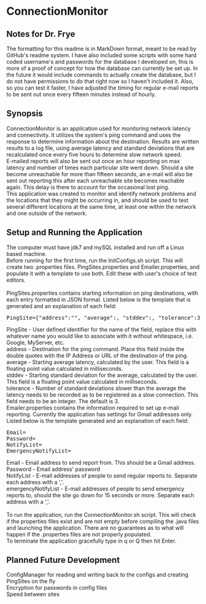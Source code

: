 # ConnectionMonitor
## Notes for Dr. Frye
The formatting for this readme is in MarkDown format, meant to be read by GitHub's readme system.
I have also included some scripts with some hard coded username's and passwords for the database I developed on, this is more of a proof of concept for how the database can currently be set up. In the future it would include commands to actually create the database, but I do not have permissions to do that right now so I haven't included it.
Also, so you can test it faster, I have adjusted the timing for regular e-mail reports to be sent out once every fifteen minutes instead of hourly.
## Synopsis
ConnectionMonitor is an application used for monitoring network latency and connectivity. It utilizes the system's ping command and uses the response to determine information about the destination. Results are written results to a log file, using average latency and standard deviations that are recalculated once every five hours to determine slow network speed.<br>
E-mailed reports will also be sent out once an hour reporting on max latency and number of times each particular site went down. Should a site become unreachable for more than fifteen seconds, an e-mail will also be sent out reporting this after each unreachable site becomes reachable again. This delay is there to account for the occasional lost ping.<br>
This application was created to monitor and identify network problems and the locations that they might be occurring in, and should be used to test several different locations at the same time, at least one within the network and one outside of the network.<br>
## Setup and Running the Application
The computer must have jdk7 and mySQL installed and run off a Linux based machine.<br>
Before running for the first time, run the InitConfigs.sh script. This will create two .properties files. PingSites.properties and Emailer.properties, and populate it with a template to use both. Edit these with user's choice of text editors.<br><br>
PingSites.properties contains starting information on ping destinations, with each entry formatted in JSON format. Listed below is the template that is generated and an explanation of each field:
<pre>PingSite={"address":"", "average":, "stddev":, "tolerance":3}</pre>
PingSite - User defined identifier for the name of the field, replace this with whatever name you would like to associate with it without whitespace, i.e. Google, MyServer, etc.<br>
address - Destination for the ping command. Place this field inside the double quotes with the IP Address or URL of the destination of the ping.<br>
average - Starting average latency, calculated by the user. This field is a floating point value calculated in milliseconds.<br>
stddev - Starting standard deviation for the average, calculated by the user. This field is a floating point value calculated in milliseconds.<br>
tolerance - Number of standard deviations slower than the average the latency needs to be recorded as to be registered as a slow connection. This field needs to be an integer. The default is 3.<br>
Emailer.properties contains the information required to set up e-mail reporting. Currently the application has settings for Gmail addresses only. Listed below is the template generated and an explanation of each field:
<pre>Email=
Password=
NotifyList=
EmergencyNotifyList=</pre>
Email - Email address to send report from. This should be a Gmail address.<br>
Password - Email address' password<br>
NotifyList - E-mail addresses of people to send regular reports to. Separate each address with a ','.<br>
emergencyNotifyList - E-mail addresses of people to send emergency reports to, should the site go down for 15 seconds or more. Separate each address with a ','.<br><br>
To run the application, run the ConnectionMonitor.sh script. This will check if the properties files exist and are not empty before compiling the .java files and launching the application. There are no guarantees as to what will happen if the .properties files are not properly populated.<br>
To terminate the application gracefully type in q or Q then hit Enter.
## Planned Future Development
ConfigManager for reading and writing back to the configs and creating PingSites on the fly<br>
Encryption for passwords in config files<br>
Speed between sites<br>

